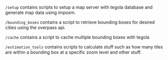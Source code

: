 `/setup` contains scripts to setup a map server with tegola database and generate map data using imposm.

`/bounding_boxes` contains a script to retrieve bounding boxes for desired cities using the overpass api.

`/cache` contains a script to cache multiple bounding boxes with tegola

`/estimation_tools` contains scripts to calculate stuff such as how many tiles are within a bounding box at a specific zoom level and other stuff.
